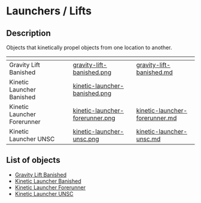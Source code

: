 # Launchers / Lifts

## Description

Objects that kinetically propel objects from one location to another.


<table data-view="cards"><thead><tr><th></th><th></th><th></th><th data-hidden data-card-cover data-type="files"></th><th data-hidden data-card-target data-type="content-ref"></th></tr></thead>
<tbody><tr><td>Gravity Lift Banished</td><td></td><td></td><td><a href=".gitbook/assets/gravity-lift-banished.png">gravity-lift-banished.png</a></td><td><a href="objects/gameplay/launchers-lifts/gravity-lift-banished.md">gravity-lift-banished.md</a></td></tr>
<tr><td>Kinetic Launcher Banished</td><td></td><td></td><td><a href=".gitbook/assets/kinetic-launcher-banished.png">kinetic-launcher-banished.png</a></td><td></td></tr>
<tr><td>Kinetic Launcher Forerunner</td><td></td><td></td><td><a href=".gitbook/assets/kinetic-launcher-forerunner.png">kinetic-launcher-forerunner.png</a></td><td><a href="objects/gameplay/launchers-lifts/kinetic-launcher-forerunner.md">kinetic-launcher-forerunner.md</a></td></tr>
<tr><td>Kinetic Launcher UNSC</td><td></td><td></td><td><a href=".gitbook/assets/kinetic-launcher-unsc.png">kinetic-launcher-unsc.png</a></td><td><a href="objects/gameplay/launchers-lifts/kinetic-launcher-unsc.md">kinetic-launcher-unsc.md</a></td></tr></tbody></table>

## List of objects

* [Gravity Lift Banished](gravity-lift-banished.md)
* [Kinetic Launcher Banished](kinetic-launcher-banished.md)
* [Kinetic Launcher Forerunner](kinetic-launcher-forerunner.md)
* [Kinetic Launcher UNSC](kinetic-launcher-unsc.md)
